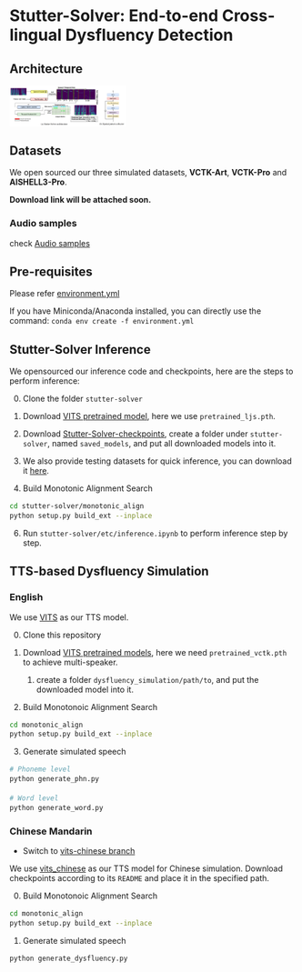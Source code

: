 # Stutter-Solver: End-to-end Cross-lingual Dysfluency Detection

## Architecture
<img src="resources/architecture.png" alt="image-20240321090057059" style="zoom: 20%; display: block; margin-right: auto; margin-left: 0;" />


## Datasets
We open sourced our three simulated datasets, **VCTK-Art**, **VCTK-Pro** and **AISHELL3-Pro**. 

**Download link will be attached soon.**

### Audio samples

check [Audio samples](https://drive.google.com/drive/folders/1LhYGUhAzkCT7P6JEYTqSV10Yq9ryjb__?usp=sharing)

## Pre-requisites
Please refer [environment.yml](environment.yml)

If you have Miniconda/Anaconda installed, you can directly use the command: `conda env create -f environment.yml`


## Stutter-Solver Inference
We opensourced our inference code and checkpoints, here are the steps to perform inference:

0. Clone the folder `stutter-solver`

1. Download [VITS pretrained model](https://drive.google.com/drive/folders/1ksarh-cJf3F5eKJjLVWY0X1j1qsQqiS2), here we use `pretrained_ljs.pth`.

2. Download [Stutter-Solver-checkpoints](), create a folder under `stutter-solver`, named `saved_models`, and put all downloaded models into it.

3. We also provide testing datasets for quick inference, you can download it [here]().

4. Build Monotonic Alignment Search

```sh
cd stutter-solver/monotonic_align
python setup.py build_ext --inplace
```

6. Run `stutter-solver/etc/inference.ipynb` to perform inference step by step.


## TTS-based Dysfluency Simulation

### English
We use [VITS](https://github.com/jaywalnut310/vits) as our TTS model.

0. Clone this repository

0. Download [VITS pretrained models](https://drive.google.com/drive/folders/1ksarh-cJf3F5eKJjLVWY0X1j1qsQqiS2?usp=sharing), here we need `pretrained_vctk.pth` to achieve multi-speaker.
   1. create a folder `dysfluency_simulation/path/to`, and put the downloaded model into it.

0. Build Monotonoic Alignment Search
```sh
cd monotonic_align
python setup.py build_ext --inplace
```
3. Generate simulated speech
```sh
# Phoneme level
python generate_phn.py

# Word level
python generate_word.py
```

### Chinese Mandarin
* Switch to [vits-chinese branch](https://github.com/eureka235/Stutter-Solver/tree/vits-chinese)

We use [vits_chinese](https://github.com/PlayVoice/vits_chinese/tree/bert_vits_aishell3?tab=readme-ov-file) as our TTS model for Chinese simulation. Download checkpoints according to its `README` and place it in the specified path.

0. Build Monotonoic Alignment Search
```sh
cd monotonic_align
python setup.py build_ext --inplace
```
1. Generate simulated speech
```sh
python generate_dysfluency.py
```


